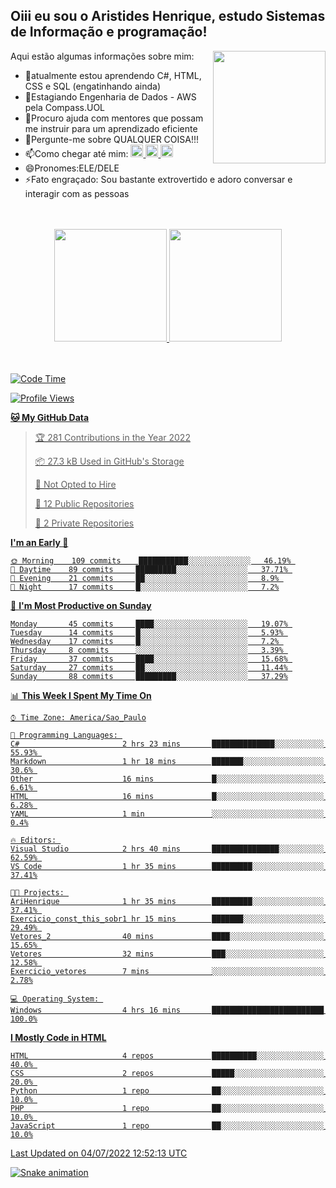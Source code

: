 ## Oiii eu sou o Aristides Henrique, estudo Sistemas de Informação e programação!

<div >
Aqui estão algumas informações sobre mim:<img align="right" height="180em" src="https://user-images.githubusercontent.com/97318481/177042589-45d62122-82a9-4a32-b3a7-87b322825b2f.png">
</div>

- 🌱atualmente estou aprendendo C#, HTML, CSS e SQL (engatinhando ainda)
- 👯Estagiando Engenharia de Dados - AWS pela Compass.UOL
- 🤔Procuro ajuda com mentores que possam me instruir para um aprendizado eficiente
- 💬Pergunte-me sobre QUALQUER COISA!!!
- 📫Como chegar até mim:
  <a href="https://www.instagram.com/aryhenry/" target="_blank">
  <img src="https://img.shields.io/badge/-Instagram-%23E4405F?style=for-the-badge&logo=instagram&logoColor=black" height="20px">
  </a>
  <a href="https://www.linkedin.com/in/aristides-henrique/" target="_blank">
  <img src="https://img.shields.io/badge/-LinkedIn-%230077B5?style=for-the-badge&logo=linkedin&logoColor=black" height="20px">
  </a> 
  <a href="mailto:arihenriqueuna@gmail.com">
  <img src="https://img.shields.io/badge/-Gmail-%23333?style=for-the-badge&logo=gmail&logoColor=white" height="20px">
  </a>
- 😄Pronomes:ELE/DELE
- ⚡Fato engraçado: Sou bastante extrovertido e adoro conversar e interagir com as pessoas
<br/>
<br/>
<div align="center">
  <a href="https://github.com/arihenrique">
  <img height="180em" src="https://github-readme-stats.vercel.app/api?username=arihenrique&show_icons=true&theme=dracula&include_all_commits=true&count_private=true"/>
  <img height="180em" src="https://github-readme-stats.vercel.app/api/top-langs/?username=arihenrique&layout=compact&langs_count=7&theme=dracula"/>
</div><br/><br/>

<!--START_SECTION:waka-->
![Code Time](http://img.shields.io/badge/Code%20Time-5%20hrs%2012%20mins-blue)

![Profile Views](http://img.shields.io/badge/Profile%20Views-688-blue)

**🐱 My GitHub Data** 

> 🏆 281 Contributions in the Year 2022
 > 
> 📦 27.3 kB Used in GitHub's Storage 
 > 
> 🚫 Not Opted to Hire
 > 
> 📜 12 Public Repositories 
 > 
> 🔑 2 Private Repositories  
 > 
**I'm an Early 🐤** 

```text
🌞 Morning    109 commits    ███████████░░░░░░░░░░░░░░   46.19% 
🌆 Daytime    89 commits     █████████░░░░░░░░░░░░░░░░   37.71% 
🌃 Evening    21 commits     ██░░░░░░░░░░░░░░░░░░░░░░░   8.9% 
🌙 Night      17 commits     █░░░░░░░░░░░░░░░░░░░░░░░░   7.2%

```
📅 **I'm Most Productive on Sunday** 

```text
Monday       45 commits     ████░░░░░░░░░░░░░░░░░░░░░   19.07% 
Tuesday      14 commits     █░░░░░░░░░░░░░░░░░░░░░░░░   5.93% 
Wednesday    17 commits     █░░░░░░░░░░░░░░░░░░░░░░░░   7.2% 
Thursday     8 commits      ░░░░░░░░░░░░░░░░░░░░░░░░░   3.39% 
Friday       37 commits     ████░░░░░░░░░░░░░░░░░░░░░   15.68% 
Saturday     27 commits     ██░░░░░░░░░░░░░░░░░░░░░░░   11.44% 
Sunday       88 commits     █████████░░░░░░░░░░░░░░░░   37.29%

```


📊 **This Week I Spent My Time On** 

```text
⌚︎ Time Zone: America/Sao_Paulo

💬 Programming Languages: 
C#                       2 hrs 23 mins       ██████████████░░░░░░░░░░░   55.93% 
Markdown                 1 hr 18 mins        ███████░░░░░░░░░░░░░░░░░░   30.6% 
Other                    16 mins             █░░░░░░░░░░░░░░░░░░░░░░░░   6.61% 
HTML                     16 mins             █░░░░░░░░░░░░░░░░░░░░░░░░   6.28% 
YAML                     1 min               ░░░░░░░░░░░░░░░░░░░░░░░░░   0.4%

🔥 Editors: 
Visual Studio            2 hrs 40 mins       ███████████████░░░░░░░░░░   62.59% 
VS Code                  1 hr 35 mins        █████████░░░░░░░░░░░░░░░░   37.41%

🐱‍💻 Projects: 
AriHenrique              1 hr 35 mins        █████████░░░░░░░░░░░░░░░░   37.41% 
Exercicio_const_this_sobr1 hr 15 mins        ███████░░░░░░░░░░░░░░░░░░   29.49% 
Vetores_2                40 mins             ████░░░░░░░░░░░░░░░░░░░░░   15.65% 
Vetores                  32 mins             ███░░░░░░░░░░░░░░░░░░░░░░   12.58% 
Exercicio_vetores        7 mins              ░░░░░░░░░░░░░░░░░░░░░░░░░   2.78%

💻 Operating System: 
Windows                  4 hrs 16 mins       █████████████████████████   100.0%

```

**I Mostly Code in HTML** 

```text
HTML                     4 repos             ██████████░░░░░░░░░░░░░░░   40.0% 
CSS                      2 repos             █████░░░░░░░░░░░░░░░░░░░░   20.0% 
Python                   1 repo              ██░░░░░░░░░░░░░░░░░░░░░░░   10.0% 
PHP                      1 repo              ██░░░░░░░░░░░░░░░░░░░░░░░   10.0% 
JavaScript               1 repo              ██░░░░░░░░░░░░░░░░░░░░░░░   10.0%

```



 Last Updated on 04/07/2022 12:52:13 UTC
<!--END_SECTION:waka-->

![Snake animation](https://github.com/arihenrique/arihenrique/blob/output/github-contribution-grid-snake.svg)
